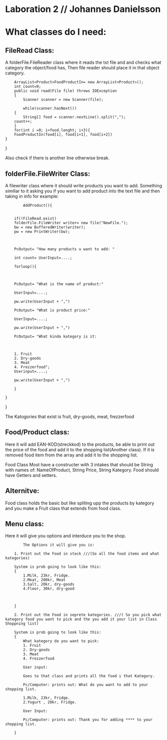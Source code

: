 # Laboration 2 // Johannes Danielsson

# What classes do I need:

## FileRead Class:
A folderFile.FileReader class where it reads the txt file and and checks what category the object/food has, Then file reader should place it in that object category.

		ArrayList<Product>FoodProductIn= new ArrayList<Product>(); 
		int count=0;
		public void read(File file) throws IOException
		{
    		Scanner scanner = new Scanner(file);

    		while(scanner.hasNext())
		{
        	String[] food = scanner.nextLine().split(",");
		count++;
		}
		for(int i =0; i<food.lenght; i+3){
		FoodProductIn(food[i], food[i+1], food[i+2])
   	}
}
	

Also check if there is another line otherwise break.

## folderFile.FileWriter Class: 
A filewriter class where it should write products you want to add.
Something similiar to it asking you if you want to add product into the text file and then taking in info for example:

			AddProduct(){
			
			
		if(!FileRead.exist)
		folderFile.FileWriter writer= new file("NewFile.");
		bw = new BufferedWriter(writer);
		pw = new PrintWriter(bw);


			
		PcOutput= "How many products u want to add: "
			
		int count= UserInput=....;
			
		forloop(){
			
			
			
		PcOutput= "What is the name of product:"
			
		UserInput=....;
		
		pw.write(UserInput + ",")

		PcOutput= "What is product price:"

		UserInput=....;
		
		pw.write(UserInput + ",")

		PcOutput= "What kinda kategory is it:
			
			
		
		1. Fruit
		2. Dry-goods
		3. Meat
		4. Frezzerfood";
		Userinput=....;
		
		pw.write(UserInput + ",")
					
		}
			
	}
			
}



The Katogories that exist is fruit, dry-goods, meat, frezzerfood

## Food/Product class:
Here it will add EAN-KOD(streckkod) to the products, be able to print out the price of the food and add it to the shopping list(Another class).
If it is removed food item from the array and add it to the shopping list.

Food Class Most have a constructer with 3 intakes that should be String with names of: NameOfProduct, String Price, String Kategory.
Food should have Getters and setters.

## Alternitve:
Food class holds the basic but like spliting upp the products by kategory and you make a Fruit class that extends from food class.

		
		


## Menu class:
Here it will give you options and interduce you to the shop. 

			The Options it will give you is:

		1. Print out the Food in stock ///(So all the food items and what kategories)

		System is prob going to look like this:
		{
			1.Milk, 23kr, Fridge.
			2.Meat, 200kr, Meat
			3.Salt, 20kr, dry-goods
			4.Floor, 30kr, dry-good 
			


		} 

		2. Print out the Food in seprete kategories. ///( So you pick what kategory food you want to pick and the you add it your list in Class Shoppning list)
		
		System is prob going to look like this:
		{
			What kategory do you want to pick:
			1. Fruit
			2. Dry-goods
			3. Meat
			4. Frezzerfood
			
			User input:

			Goes to that class and prints all the food i that Kategory.

			Pc/Computer: prints out: What do you want to add to your shopping list. 

			1.Milk, 23kr, Fridge.
			2.Yogurt , 20kr, Fridge.
			
			User Input: 

			Pc/Computer: prints out: Thank you for adding **** to your shopping list. 

		} 

		
